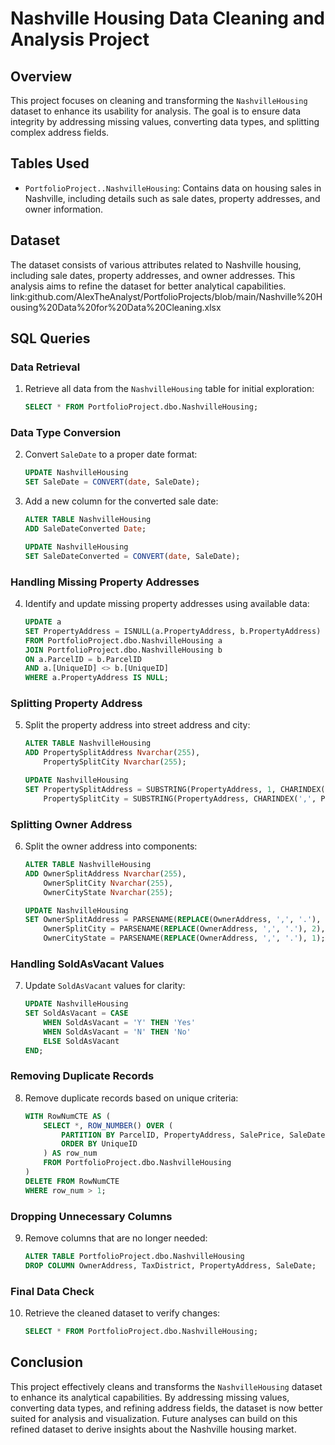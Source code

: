 # Nashville Housing Data Cleaning and Analysis Project

## Overview

This project focuses on cleaning and transforming the `NashvilleHousing` dataset to enhance its usability for analysis. The goal is to ensure data integrity by addressing missing values, converting data types, and splitting complex address fields.

## Tables Used

- `PortfolioProject..NashvilleHousing`: Contains data on housing sales in Nashville, including details such as sale dates, property addresses, and owner information.

## Dataset

The dataset consists of various attributes related to Nashville housing, including sale dates, property addresses, and owner addresses. This analysis aims to refine the dataset for better analytical capabilities.
link:github.com/AlexTheAnalyst/PortfolioProjects/blob/main/Nashville%20Housing%20Data%20for%20Data%20Cleaning.xlsx

## SQL Queries

### Data Retrieval

1. Retrieve all data from the `NashvilleHousing` table for initial exploration:
    ```sql
    SELECT * FROM PortfolioProject.dbo.NashvilleHousing;
    ```

### Data Type Conversion

2. Convert `SaleDate` to a proper date format:
    ```sql
    UPDATE NashvilleHousing
    SET SaleDate = CONVERT(date, SaleDate);
    ```

3. Add a new column for the converted sale date:
    ```sql
    ALTER TABLE NashvilleHousing
    ADD SaleDateConverted Date;

    UPDATE NashvilleHousing
    SET SaleDateConverted = CONVERT(date, SaleDate);
    ```

### Handling Missing Property Addresses

4. Identify and update missing property addresses using available data:
    ```sql
    UPDATE a
    SET PropertyAddress = ISNULL(a.PropertyAddress, b.PropertyAddress)
    FROM PortfolioProject.dbo.NashvilleHousing a
    JOIN PortfolioProject.dbo.NashvilleHousing b
    ON a.ParcelID = b.ParcelID
    AND a.[UniqueID] <> b.[UniqueID]
    WHERE a.PropertyAddress IS NULL;
    ```

### Splitting Property Address

5. Split the property address into street address and city:
    ```sql
    ALTER TABLE NashvilleHousing
    ADD PropertySplitAddress Nvarchar(255),
        PropertySplitCity Nvarchar(255);

    UPDATE NashvilleHousing
    SET PropertySplitAddress = SUBSTRING(PropertyAddress, 1, CHARINDEX(',', PropertyAddress) - 1),
        PropertySplitCity = SUBSTRING(PropertyAddress, CHARINDEX(',', PropertyAddress) + 1, LEN(PropertyAddress));
    ```

### Splitting Owner Address

6. Split the owner address into components:
    ```sql
    ALTER TABLE NashvilleHousing
    ADD OwnerSplitAddress Nvarchar(255),
        OwnerSplitCity Nvarchar(255),
        OwnerCityState Nvarchar(255);

    UPDATE NashvilleHousing
    SET OwnerSplitAddress = PARSENAME(REPLACE(OwnerAddress, ',', '.'), 3),
        OwnerSplitCity = PARSENAME(REPLACE(OwnerAddress, ',', '.'), 2),
        OwnerCityState = PARSENAME(REPLACE(OwnerAddress, ',', '.'), 1);
    ```

### Handling SoldAsVacant Values

7. Update `SoldAsVacant` values for clarity:
    ```sql
    UPDATE NashvilleHousing
    SET SoldAsVacant = CASE 
        WHEN SoldAsVacant = 'Y' THEN 'Yes'
        WHEN SoldAsVacant = 'N' THEN 'No'
        ELSE SoldAsVacant 
    END;
    ```

### Removing Duplicate Records

8. Remove duplicate records based on unique criteria:
    ```sql
    WITH RowNumCTE AS (	
        SELECT *, ROW_NUMBER() OVER (
            PARTITION BY ParcelID, PropertyAddress, SalePrice, SaleDate, LegalReference
            ORDER BY UniqueID 
        ) AS row_num
        FROM PortfolioProject.dbo.NashvilleHousing
    )
    DELETE FROM RowNumCTE
    WHERE row_num > 1;
    ```

### Dropping Unnecessary Columns

9. Remove columns that are no longer needed:
    ```sql
    ALTER TABLE PortfolioProject.dbo.NashvilleHousing
    DROP COLUMN OwnerAddress, TaxDistrict, PropertyAddress, SaleDate;
    ```

### Final Data Check

10. Retrieve the cleaned dataset to verify changes:
    ```sql
    SELECT * FROM PortfolioProject.dbo.NashvilleHousing;
    ```

## Conclusion

This project effectively cleans and transforms the `NashvilleHousing` dataset to enhance its analytical capabilities. By addressing missing values, converting data types, and refining address fields, the dataset is now better suited for analysis and visualization. Future analyses can build on this refined dataset to derive insights about the Nashville housing market.
